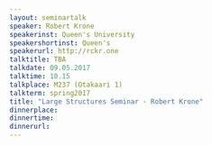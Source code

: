 ```yaml
---
layout: seminartalk
speaker: Robert Krone
speakerinst: Queen's University
speakershortinst: Queen's
speakerurl: http://rckr.one
talktitle: TBA
talkdate: 09.05.2017
talktime: 10.15
talkplace: M237 (Otakaari 1)
talkterm: spring2017
title: "Large Structures Seminar - Robert Krone"
dinnerplace: 
dinnertime: 
dinnerurl: 
---
```

